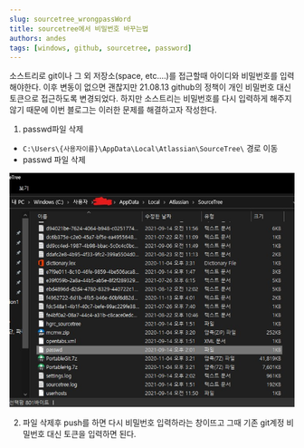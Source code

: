 ```yaml
---
slug: sourcetree_wrongpassWord
title: sourcetree에서 비밀번호 바꾸는법
authors: andes
tags: [windows, github, sourcetree, password]
---
```


소스트리로 git이나 그 외 저장소(space, etc....)를 접근할때 아이디와 비밀번호를 입력해야한다.
이후 변동이 없으면 괜찮지만 21.08.13 github의 정책이 개인 비밀번호 대신 토큰으로 접근하도록 변경되었다.
하지만 소스트리는 비밀번호를 다시 입력하게 해주지 않기 때문에 이번 블로그는 이러한 문제를 해결하고자 작성한다.

1. passwd파일 삭제

- `C:\Users\{사용자이름}\AppData\Local\Atlassian\SourceTree\` 경로 이동
- passwd 파일 삭제

![passwd1](./pass1.jpg)

2. 파일 삭제후 push를 하면 다시 비밀번호 입력하라는 창이뜨고 그때 기존 git계정 비밀번호 대신 토큰을 입력하면 된다.
